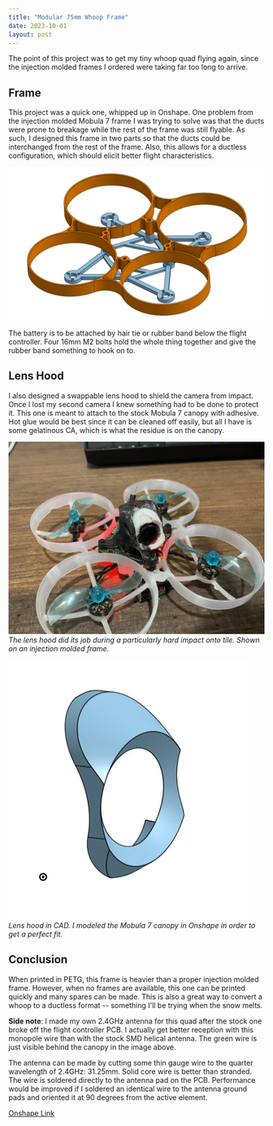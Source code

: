 ```yaml
---
title: "Modular 75mm Whoop Frame"
date: 2023-10-01
layout: post
---
```

The point of this project was to get my tiny whoop quad flying again, since the injection molded frames I ordered were taking far too long to arrive. 

## Frame

This project was a quick one, whipped up in Onshape. One problem from the injection molded Mobula 7 frame I was trying to solve was that the ducts were prone to breakage while the rest of the frame was still flyable. As such, I designed this frame in two parts so that the ducts could be interchanged from the rest of the frame. Also, this allows for a ductless configuration, which should elicit better flight characteristics.

![Whoop frame](/assets/frame.jpg)

The battery is to be attached by hair tie or rubber band below the flight controller. Four 16mm M2 bolts hold the whole thing together and give the rubber band something to hook on to.

## Lens Hood

I also designed a swappable lens hood to shield the camera from impact. Once I lost my second camera I knew something had to be done to protect it. This one is meant to attach to the stock Mobula 7 canopy with adhesive. Hot glue would be best since it can be cleaned off easily, but all I have is some gelatinous CA, which is what the residue is on the canopy.

![Lens hood after a particularly hard impact](/assets/hood_afterimpact.JPEG)\
*The lens hood did its job during a particularly hard impact onto tile. Shown on an injection molded frame.*

![Lens hood in CAD](/assets/hood.jpg)\
*Lens hood in CAD. I modeled the Mobula 7 canopy in Onshape in order to get a perfect fit.*

## Conclusion
When printed in PETG, this frame is heavier than a proper injection molded frame. However, when no frames are available, this one can be printed quickly and many spares can be made. This is also a great way to convert a whoop to a ductless format -- something I'll be trying when the snow melts. 

**Side note**: I made my own 2.4GHz antenna for this quad after the stock one broke off the flight controller PCB. I actually get better reception with this monopole wire than with the stock SMD helical antenna. The green wire is just visible behind the canopy in the image above.

The antenna can be made by cutting some thin gauge wire to the quarter wavelength of 2.4GHz: 31.25mm. Solid core wire is better than stranded. The wire is soldered directly to the antenna pad on the PCB. Performance would be improved if I soldered an identical wire to the antenna ground pads and oriented it at 90 degrees from the active element.

[Onshape Link](https://cad.onshape.com/documents/4826809f162368ac13344eab/w/c70d77fcc150a07869bcd544/e/41a74c3dc87d9fa099b05880)